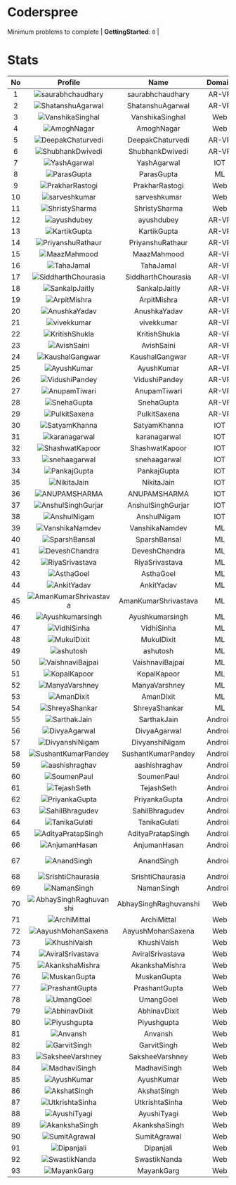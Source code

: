 
Coderspree
==========
  


Minimum problems to complete | **GettingStarted**: `0` |   

# Stats
  

|No|Profile|Name|Domain|Year|Solved|
| :---: | :---: | :---: | :---: | :---: | :---: |
|1|![saurabhchaudhary](https://avatars.githubusercontent.com/u/54533861?v=4&s=100)|saurabhchaudhary|AR-VR|3|7|
|2|![ShatanshuAgarwal](https://avatars.githubusercontent.com/u/63258511?v=4&s=100)|ShatanshuAgarwal|AR-VR|3|7|
|3|![VanshikaSinghal](https://avatars.githubusercontent.com/u/84376218?v=4&s=100)|VanshikaSinghal|Web|3|5|
|4|![AmoghNagar](https://avatars.githubusercontent.com/u/84376218?v=4&s=100)|AmoghNagar|Web|3|5|
|5|![DeepakChaturvedi](https://avatars.githubusercontent.com/u/61619479?v=4&s=100)|DeepakChaturvedi|AR-VR|3|2|
|6|![ShubhankDwivedi](https://avatars.githubusercontent.com/u/81324099?v=4&s=100)|ShubhankDwivedi|AR-VR|2ndYear|2|
|7|![YashAgarwal](https://avatars.githubusercontent.com/u/59206738?v=4&s=100)|YashAgarwal|IOT|3|2|
|8|![ParasGupta](https://avatars.githubusercontent.com/u/60445527?v=4&s=100)|ParasGupta|ML|3|2|
|9|![PrakharRastogi](https://avatars.githubusercontent.com/u/84376218?v=4&s=100)|PrakharRastogi|Web|3|2|
|10|![sarveshkumar](https://avatars.githubusercontent.com/u/84376218?v=4&s=100)|sarveshkumar|Web|3|2|
|11|![ShristySharma](https://avatars.githubusercontent.com/u/84376218?v=4&s=100)|ShristySharma|Web|3|2|
|12|![ayushdubey](https://avatars.githubusercontent.com/u/33064931?v=4&s=100)|ayushdubey|AR-VR|2|1|
|13|![KartikGupta](https://avatars.githubusercontent.com/u/57028920?v=4&s=100)|KartikGupta|AR-VR|3|1|
|14|![PriyanshuRathaur](https://avatars.githubusercontent.com/u/86730388?v=4&s=100)|PriyanshuRathaur|AR-VR|2|1|
|15|![MaazMahmood](https://avatars.githubusercontent.com/u/83294849?v=4&s=100)|MaazMahmood|AR-VR|2|1|
|16|![TahaJamal](https://avatars.githubusercontent.com/u/60614154?v=4&s=100)|TahaJamal|AR-VR|3|1|
|17|![SiddharthChourasia](https://avatars.githubusercontent.com/u/78783051?v=4&s=100)|SiddharthChourasia|AR-VR|2|1|
|18|![SankalpJaitly](https://avatars.githubusercontent.com/u/63491937?v=4&s=100)|SankalpJaitly|AR-VR|3|1|
|19|![ArpitMishra](https://avatars.githubusercontent.com/u/91672224?v=4&s=100)|ArpitMishra|AR-VR|2nd|1|
|20|![AnushkaYadav](https://avatars.githubusercontent.com/u/63538061?v=4&s=100)|AnushkaYadav|AR-VR|3|1|
|21|![vivekkumar](https://avatars.githubusercontent.com/u/60609162?v=4&s=100)|vivekkumar|AR-VR|3|1|
|22|![KritishShukla](https://avatars.githubusercontent.com/u/84233260?v=4&s=100)|KritishShukla|AR-VR|2|1|
|23|![AvishSaini](https://avatars.githubusercontent.com/u/82599778?v=4&s=100)|AvishSaini|AR-VR|2|1|
|24|![KaushalGangwar](https://avatars.githubusercontent.com/u/78899517?v=4&s=100)|KaushalGangwar|AR-VR|2|1|
|25|![AyushKumar](https://avatars.githubusercontent.com/u/77633249?v=4&s=100)|AyushKumar|AR-VR|2|1|
|26|![VidushiPandey](https://avatars.githubusercontent.com/u/86524341?v=4&s=100)|VidushiPandey|AR-VR|2|1|
|27|![AnupamTiwari](https://avatars.githubusercontent.com/u/81892907?v=4&s=100)|AnupamTiwari|AR-VR|2|1|
|28|![SnehaGupta](https://avatars.githubusercontent.com/u/63196333?v=4&s=100)|SnehaGupta|AR-VR|3|1|
|29|![PulkitSaxena](https://avatars.githubusercontent.com/u/84513589?v=4&s=100)|PulkitSaxena|AR-VR|2|1|
|30|![SatyamKhanna](https://avatars.githubusercontent.com/u/52063544?v=4&s=100)|SatyamKhanna|IOT|3|1|
|31|![karanagarwal](https://avatars.githubusercontent.com/u/86533183?v=4&s=100)|karanagarwal|IOT|2|1|
|32|![ShashwatKapoor](https://avatars.githubusercontent.com/u/74201117?v=4&s=100)|ShashwatKapoor|IOT|3|1|
|33|![snehaagarwal](https://avatars.githubusercontent.com/u/91549661?v=4&s=100)|snehaagarwal|IOT|3|1|
|34|![PankajGupta](https://avatars.githubusercontent.com/u/91672523?v=4&s=100)|PankajGupta|IOT|2|1|
|35|![NikitaJain](https://avatars.githubusercontent.com/u/91686453?v=4&s=100)|NikitaJain|IOT|2|1|
|36|![ANUPAMSHARMA](https://avatars.githubusercontent.com/u/91667813?v=4&s=100)|ANUPAMSHARMA|IOT|2|1|
|37|![AnshulSinghGurjar](https://avatars.githubusercontent.com/u/90499262?v=4&s=100)|AnshulSinghGurjar|IOT|2|1|
|38|![AnshulNigam](https://avatars.githubusercontent.com/u/74321084?v=4&s=100)|AnshulNigam|IOT|2|1|
|39|![VanshikaNamdev](https://avatars.githubusercontent.com/u/64363094?v=4&s=100)|VanshikaNamdev|ML|3|1|
|40|![SparshBansal](https://avatars.githubusercontent.com/u/78899820?v=4&s=100)|SparshBansal|ML|2|1|
|41|![DeveshChandra](https://avatars.githubusercontent.com/u/82612473?v=4&s=100)|DeveshChandra|ML|2|1|
|42|![RiyaSrivastava](https://avatars.githubusercontent.com/u/82600662?v=4&s=100)|RiyaSrivastava|ML|2|1|
|43|![AsthaGoel](https://avatars.githubusercontent.com/u/62610706?v=4&s=100)|AsthaGoel|ML|3|1|
|44|![AnkitYadav](https://avatars.githubusercontent.com/u/66520710?v=4&s=100)|AnkitYadav|ML|3|1|
|45|![AmanKumarShrivastava](https://avatars.githubusercontent.com/u/81643753?v=4&s=100)|AmanKumarShrivastava|ML|2|1|
|46|![Ayushkumarsingh](https://avatars.githubusercontent.com/u/78909117?v=4&s=100)|Ayushkumarsingh|ML|2|1|
|47|![VidhiSinha](https://avatars.githubusercontent.com/u/83163944?v=4&s=100)|VidhiSinha|ML|2|1|
|48|![MukulDixit](https://avatars.githubusercontent.com/u/55882740?v=4&s=100)|MukulDixit|ML|3|1|
|49|![ashutosh](https://avatars.githubusercontent.com/u/60190101?v=4&s=100)|ashutosh|ML|3|1|
|50|![VaishnaviBajpai](https://avatars.githubusercontent.com/u/82597311?v=4&s=100)|VaishnaviBajpai|ML|2|1|
|51|![KopalKapoor](https://avatars.githubusercontent.com/u/82762079?v=4&s=100)|KopalKapoor|ML|2|1|
|52|![ManyaVarshney](https://avatars.githubusercontent.com/u/82599650?v=4&s=100)|ManyaVarshney|ML|2|1|
|53|![AmanDixit](https://avatars.githubusercontent.com/u/82611683?v=4&s=100)|AmanDixit|ML|2|1|
|54|![ShreyaShankar](https://avatars.githubusercontent.com/u/65847819?v=4&s=100)|ShreyaShankar|ML|3|1|
|55|![SarthakJain](https://avatars.githubusercontent.com/u/82282277?v=4&s=100)|SarthakJain|Android|2|1|
|56|![DivyaAgarwal](https://avatars.githubusercontent.com/u/90633079?v=4&s=100)|DivyaAgarwal|Android|2|1|
|57|![DivyanshiNigam](https://avatars.githubusercontent.com/u/84011987?v=4&s=100)|DivyanshiNigam|Android|2|1|
|58|![SushantKumarPandey](https://avatars.githubusercontent.com/u/84376218?v=4&s=100)|SushantKumarPandey|Android|2|1|
|59|![aashishraghav](https://avatars.githubusercontent.com/u/84376218?v=4&s=100)|aashishraghav|Android|2|1|
|60|![SoumenPaul](https://avatars.githubusercontent.com/u/84376218?v=4&s=100)|SoumenPaul|Android|2|1|
|61|![TejashSeth](https://avatars.githubusercontent.com/u/84376218?v=4&s=100)|TejashSeth|Android|2|1|
|62|![PriyankaGupta](https://avatars.githubusercontent.com/u/84376218?v=4&s=100)|PriyankaGupta|Android|2|1|
|63|![SahilBhragudev](https://avatars.githubusercontent.com/u/84376218?v=4&s=100)|SahilBhragudev|Android|2|1|
|64|![TanikaGulati](https://avatars.githubusercontent.com/u/84376218?v=4&s=100)|TanikaGulati|Android|2|1|
|65|![AdityaPratapSingh](https://avatars.githubusercontent.com/u/84376218?v=4&s=100)|AdityaPratapSingh|Android|2|1|
|66|![AnjumanHasan](https://avatars.githubusercontent.com/u/84376218?v=4&s=100)|AnjumanHasan|Android|2|1|
|67|![AnandSingh](https://avatars.githubusercontent.com/u/84376218?v=4&s=100)|AnandSingh|Android|Invalid Foldername|1|
|68|![SrishtiChaurasia](https://avatars.githubusercontent.com/u/84376218?v=4&s=100)|SrishtiChaurasia|Android|2|1|
|69|![NamanSingh](https://avatars.githubusercontent.com/u/84376218?v=4&s=100)|NamanSingh|Android|2|1|
|70|![AbhaySinghRaghuvanshi](https://avatars.githubusercontent.com/u/84376218?v=4&s=100)|AbhaySinghRaghuvanshi|Web|2|1|
|71|![ArchiMittal](https://avatars.githubusercontent.com/u/84376218?v=4&s=100)|ArchiMittal|Web|2|1|
|72|![AayushMohanSaxena](https://avatars.githubusercontent.com/u/84376218?v=4&s=100)|AayushMohanSaxena|Web|2|1|
|73|![KhushiVaish](https://avatars.githubusercontent.com/u/84376218?v=4&s=100)|KhushiVaish|Web|2|1|
|74|![AviralSrivastava](https://avatars.githubusercontent.com/u/84376218?v=4&s=100)|AviralSrivastava|Web|2|1|
|75|![AkankshaMishra](https://avatars.githubusercontent.com/u/84376218?v=4&s=100)|AkankshaMishra|Web|2|1|
|76|![MuskanGupta](https://avatars.githubusercontent.com/u/84376218?v=4&s=100)|MuskanGupta|Web|3|1|
|77|![PrashantGupta](https://avatars.githubusercontent.com/u/84376218?v=4&s=100)|PrashantGupta|Web|3|1|
|78|![UmangGoel](https://avatars.githubusercontent.com/u/84376218?v=4&s=100)|UmangGoel|Web|3|1|
|79|![AbhinavDixit](https://avatars.githubusercontent.com/u/84376218?v=4&s=100)|AbhinavDixit|Web|3|1|
|80|![Piyushgupta](https://avatars.githubusercontent.com/u/84376218?v=4&s=100)|Piyushgupta|Web|2|1|
|81|![Anvansh](https://avatars.githubusercontent.com/u/84376218?v=4&s=100)|Anvansh|Web|2|1|
|82|![GarvitSingh](https://avatars.githubusercontent.com/u/84376218?v=4&s=100)|GarvitSingh|Web|2|1|
|83|![SaksheeVarshney](https://avatars.githubusercontent.com/u/84376218?v=4&s=100)|SaksheeVarshney|Web|3|1|
|84|![MadhaviSingh](https://avatars.githubusercontent.com/u/84376218?v=4&s=100)|MadhaviSingh|Web|2|1|
|85|![AyushKumar](https://avatars.githubusercontent.com/u/84376218?v=4&s=100)|AyushKumar|Web|2|1|
|86|![AkshatSingh](https://avatars.githubusercontent.com/u/84376218?v=4&s=100)|AkshatSingh|Web|2|1|
|87|![UtkrishtaSinha](https://avatars.githubusercontent.com/u/84376218?v=4&s=100)|UtkrishtaSinha|Web|2|1|
|88|![AyushiTyagi](https://avatars.githubusercontent.com/u/84376218?v=4&s=100)|AyushiTyagi|Web|3|1|
|89|![AkankshaSingh](https://avatars.githubusercontent.com/u/84376218?v=4&s=100)|AkankshaSingh|Web|2|1|
|90|![SumitAgrawal](https://avatars.githubusercontent.com/u/84376218?v=4&s=100)|SumitAgrawal|Web|2|1|
|91|![Dipanjali](https://avatars.githubusercontent.com/u/84376218?v=4&s=100)|Dipanjali|Web|2|1|
|92|![SwastikNanda](https://avatars.githubusercontent.com/u/84376218?v=4&s=100)|SwastikNanda|Web|2|1|
|93|![MayankGarg](https://avatars.githubusercontent.com/u/84376218?v=4&s=100)|MayankGarg|Web|2|1|
